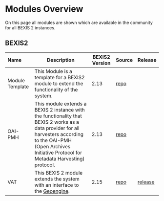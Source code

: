 # Modules Overview

On this page all modules are shown which are available in the community for all BEXIS 2 instances. 

## BEXIS2

| Name | Description | BEXIS2 Version | Source | Release 
| :-- | -- | -- | -- |--
| Module Template | This Module is a template for a BEXIS2 module to extend the functionality of the system. | 2.13 | [repo](https://github.com/BEXIS2/ModuleTemplate)
| OAI-PMH | This module extends a BEXIS 2 instance with the functionality that BEXIS 2 works as a data provider for all harvesters according to the OAI-PMH (Open Archives Initiative Protocol for Metadata Harvesting) protocol. | 2.13 | [repo](https://github.com/BEXIS2/OAI-PMH-Module/tree/2.13) |
VAT | This BEXIS 2 module extends the system with an interface to the [Geoengine](https://www.geoengine.de/). |2.15 | [repo](https://github.com/BEXIS2/VAT-Module) | [release](https://github.com/BEXIS2/VAT-Module/releases/tag/1.0)
